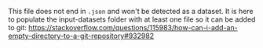 This file does not end in `.json` and won't be detected as a dataset. It is here
to populate the input-datasets folder with at least one file so it can be added
to git: https://stackoverflow.com/questions/115983/how-can-i-add-an-empty-directory-to-a-git-repository#932982
